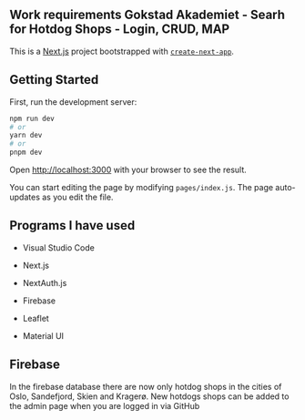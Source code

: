 ## Work requirements Gokstad Akademiet - Searh for Hotdog Shops - Login, CRUD, MAP

This is a [Next.js](https://nextjs.org/) project bootstrapped with [`create-next-app`](https://github.com/vercel/next.js/tree/canary/packages/create-next-app).

## Getting Started

First, run the development server:

```bash
npm run dev
# or
yarn dev
# or
pnpm dev
```

Open [http://localhost:3000](http://localhost:3000) with your browser to see the result.

You can start editing the page by modifying `pages/index.js`. The page auto-updates as you edit the file.

## Programs I have used

- Visual Studio Code

- Next.js

- NextAuth.js

- Firebase

- Leaflet

- Material UI

## Firebase

In the firebase database there are now only hotdog shops in the cities of Oslo, Sandefjord, Skien and Kragerø. New hotdogs shops can be added to the admin page when you are logged in via GitHub
